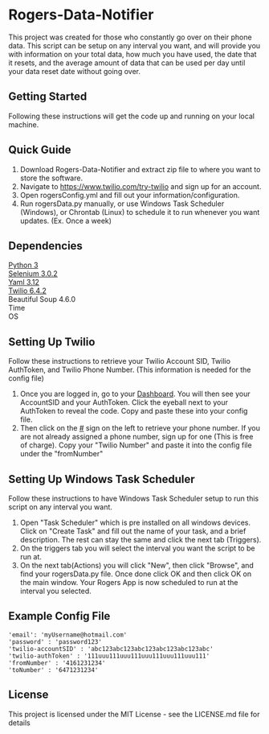 # Rogers-Data-Notifier
This project was created for those who constantly go over on their phone data. This script can be setup on any interval you want, and will provide you with information on your total data, how much you have used, the date that it resets, and the average amount of data that can be used per day until your data reset date without going over.

## Getting Started
Following these instructions will get the code up and running on your local machine.

## Quick Guide
1. Download Rogers-Data-Notifier and extract zip file to where you want to store the software.
2. Navigate to https://www.twilio.com/try-twilio and sign up for an account.
3. Open rogersConfig.yml and fill out your information/configuration.
4. Run rogersData.py manually, or use Windows Task Scheduler (Windows), or Chrontab (Linux) to schedule it to run whenever you want updates. (Ex. Once a week)

## Dependencies
[Python 3](https://www.python.org/)  
[Selenium 3.0.2](http://www.seleniumhq.org/)  
[Yaml 3.12](http://www.yaml.org/start.html)  
[Twilio 6.4.2](https://www.twilio.com/docs/libraries/python)  
Beautiful Soup 4.6.0  
Time  
OS

## Setting Up Twilio
Follow these instructions to retrieve your Twilio Account SID, Twilio AuthToken, and Twilio Phone Number. (This information is needed for the config file)

1. Once you are logged in, go to your [Dashboard](https://www.twilio.com/console). You will then see your AccountSID and your AuthToken. Click the eyeball next to your AuthToken to reveal the code. Copy and paste these into your config file.
2. Then click on the [#](https://www.twilio.com/console/phone-numbers/incoming) sign on the left to retrieve your phone number. If you are not already assigned a phone number, sign up for one (This is free of charge). Copy your "Twilio Number" and paste it into the config file under the "fromNumber"

## Setting Up Windows Task Scheduler
Follow these instructions to have Windows Task Scheduler setup to run this script on any interval you want.

1. Open "Task Scheduler" which is pre installed on all windows devices. Click on "Create Task" and fill out the name of your task, and a brief description. The rest can stay the same and click the next tab (Triggers).
2. On the triggers tab you will select the interval you want the script to be run at.
3. On the next tab(Actions) you will click "New", then click "Browse", and find your rogersData.py file. Once done click OK and then click OK on the main window. Your Rogers App is now scheduled to run at the interval you selected.

## Example Config File
```
'email': 'myUsername@hotmail.com'
'password' : 'password123'
'twilio-accountSID' : 'abc123abc123abc123abc123abc123abc'
'twilio-authToken' : '111uuu111uuu111uuu111uuu111uuu111'
'fromNumber' : '4161231234'
'toNumber' : '6471231234'
```
## License
This project is licensed under the MIT License - see the LICENSE.md file for details
